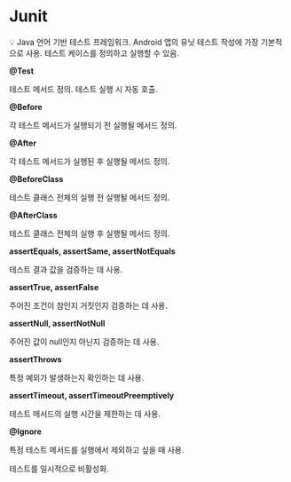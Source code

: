 # Junit

<aside>
💡 Java 언어 기반 테스트 프레임워크.
Android 앱의 유닛 테스트 작성에 가장 기본적으로 사용.
테스트 케이스를 정의하고 실행할 수 있음.

</aside>

**@Test**

테스트 메서드 정의. 테스트 실행 시 자동 호출.

**@Before**

각 테스트 메서드가 실행되기 전 실행될 메서드 정의.

**@After**

각 테스트 메서드가 실행된 후 실행될 메서드 정의.

**@BeforeClass**

테스트 클래스 전체의 실행 전 실행될 메서드 정의.

**@AfterClass**

테스트 클래스 전체의 실행 후 실행될 메서드 정의.

**assertEquals, assertSame, assertNotEquals**

테스트 결과 값을 검증하는 데 사용.

**assertTrue, assertFalse**

주어진 조건이 참인지 거짓인지 검증하는 데 사용.

**assertNull, assertNotNull**

주어진 값이 null인지 아닌지 검증하는 데 사용.

**assertThrows**

특정 예외가 발생하는지 확인하는 데 사용.

**assertTimeout, assertTimeoutPreemptively**

테스트 메서드의 실행 시간을 제한하는 데 사용.

**@Ignore**

특정 테스트 메서드를 실행에서 제외하고 싶을 때 사용.

테스트를 일시적으로 비활성화.